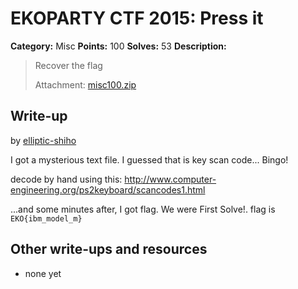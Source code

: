 # EKOPARTY CTF 2015: Press it

**Category:** Misc
**Points:** 100
**Solves:** 53
**Description:**

> Recover the flag
> 
> Attachment: [misc100.zip](./misc100.zip)


## Write-up

by [elliptic-shiho](https://github.com/elliptic-shiho)

I got a mysterious text file. I guessed that is key scan code... Bingo!

decode by hand using this: http://www.computer-engineering.org/ps2keyboard/scancodes1.html

...and some minutes after, I got flag. We were First Solve!.
flag is `EKO{ibm_model_m}`

## Other write-ups and resources

* none yet
